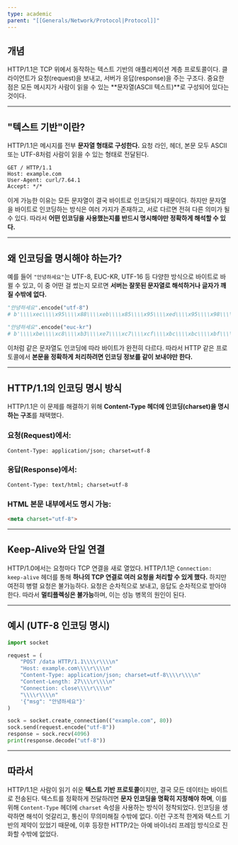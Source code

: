```yaml
---
type: academic
parent: "[[Generals/Network/Protocol|Protocol]]"
---
```

## 개념

HTTP/1.1은 TCP 위에서 동작하는 텍스트 기반의 애플리케이션 계층 프로토콜이다. 클라이언트가 요청(request)을 보내고, 서버가 응답(response)을 주는 구조다. 중요한 점은 모든 메시지가 사람이 읽을 수 있는 **문자열(ASCII 텍스트)**로 구성되어 있다는 것이다.

---

## "텍스트 기반"이란?

HTTP/1.1은 메시지를 전부 **문자열 형태로 구성한다.** 요청 라인, 헤더, 본문 모두 ASCII 또는 UTF-8처럼 사람이 읽을 수 있는 형태로 전달된다.

```
GET / HTTP/1.1
Host: example.com
User-Agent: curl/7.64.1
Accept: */*

```

이게 가능한 이유는 모든 문자열이 결국 바이트로 인코딩되기 때문이다. 하지만 문자열을 바이트로 인코딩하는 방식은 여러 가지가 존재하고, 서로 다르면 전혀 다른 의미가 될 수 있다. 따라서 **어떤 인코딩을 사용했는지를 반드시 명시해야만 정확하게 해석할 수 있다.**

---

## 왜 인코딩을 명시해야 하는가?

예를 들어 `"안녕하세요"`는 UTF-8, EUC-KR, UTF-16 등 다양한 방식으로 바이트로 바뀔 수 있고, 이 중 어떤 걸 썼는지 모르면 **서버는 잘못된 문자열로 해석하거나 글자가 깨질 수밖에 없다.**

```python
"안녕하세요".encode("utf-8")
# b'\\\\xec\\\\x95\\\\x88\\\\xeb\\\\x85\\\\x95\\\\xed\\\\x95\\\\x98\\\\xec\\\\x84\\\\xb8\\\\xec\\\\x9a\\\\x94'

"안녕하세요".encode("euc-kr")
# b'\\\\xbe\\\\xc8\\\\xb3\\\\xe7\\\\xc7\\\\xcf\\\\xbc\\\\xbc\\\\xbf\\\\xe4'

```

이처럼 같은 문자열도 인코딩에 따라 바이트가 완전히 다르다. 따라서 HTTP 같은 프로토콜에서 **본문을 정확하게 처리하려면 인코딩 정보를 같이 보내야만 한다.**

---

## HTTP/1.1의 인코딩 명시 방식

HTTP/1.1은 이 문제를 해결하기 위해 **Content-Type 헤더에 인코딩(charset)을 명시하는 구조**를 채택했다.

### 요청(Request)에서:

```
Content-Type: application/json; charset=utf-8

```

### 응답(Response)에서:

```
Content-Type: text/html; charset=utf-8

```

### HTML 본문 내부에서도 명시 가능:

```html
<meta charset="utf-8">

```

---

## Keep-Alive와 단일 연결

HTTP/1.0에서는 요청마다 TCP 연결을 새로 열었다. HTTP/1.1은 `Connection: keep-alive` 헤더를 통해 **하나의 TCP 연결로 여러 요청을 처리할 수 있게 했다.** 하지만 여전히 병렬 요청은 불가능하다. 요청은 순차적으로 보내고, 응답도 순차적으로 받아야 한다. 따라서 **멀티플렉싱은 불가능**하며, 이는 성능 병목의 원인이 된다.

---

## 예시 (UTF-8 인코딩 명시)

```python
import socket

request = (
    "POST /data HTTP/1.1\\\\r\\\\n"
    "Host: example.com\\\\r\\\\n"
    "Content-Type: application/json; charset=utf-8\\\\r\\\\n"
    "Content-Length: 27\\\\r\\\\n"
    "Connection: close\\\\r\\\\n"
    "\\\\r\\\\n"
    '{"msg": "안녕하세요"}'
)

sock = socket.create_connection(("example.com", 80))
sock.send(request.encode("utf-8"))
response = sock.recv(4096)
print(response.decode("utf-8"))

```

---

## 따라서

HTTP/1.1은 사람이 읽기 쉬운 **텍스트 기반 프로토콜**이지만, 결국 모든 데이터는 바이트로 전송된다. 텍스트를 정확하게 전달하려면 **문자 인코딩을 명확히 지정해야 하며**, 이를 위해 `Content-Type` 헤더에 `charset` 속성을 사용하는 방식이 정착되었다. 인코딩을 생략하면 해석이 엇갈리고, 통신이 무의미해질 수밖에 없다. 이런 구조적 한계와 텍스트 기반의 제약이 있었기 때문에, 이후 등장한 HTTP/2는 아예 바이너리 프레임 방식으로 진화할 수밖에 없었다.